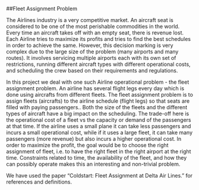 ##Fleet Assignment Problem

The Airlines industry is a very competitive market. An aircraft seat is considered to be one of the most perishable commodities in the world. Every time an aircraft takes off with an empty seat, there is revenue lost. Each Airline tries to maximize its profits and tries to find the best schedules in order to achieve the same. However, this decision marking is very complex due to the large size of the problem (many airports and many routes). It involves servicing multiple airports each with its own set of restrictions, running different aircraft types with different operational costs, and scheduling the crew based on their requirements and regulations.

In this project we deal with one such Airline operational problem - the fleet assignment problem. An airline has several flight legs every day which is done using aircrafts from different fleets. The fleet assignment problem is to assign fleets (aircrafts) to the airline schedule (flight legs) so that seats are filled with paying passengers.. Both the size of the fleets and the different types of aircraft have a big impact on the scheduling. The trade-off here is the operational cost of a fleet vs the capacity or demand of the passengers at that time. If the airline uses a small plane it can take less passengers and incurs a small operational cost, while if it uses a large fleet, it can take many passengers (more revenue) but also incurs a higher operational cost. In order to maximize the profit, the goal would be to choose the right assignment of fleet, i.e. to have the right fleet in the right airport at the right time. Constraints related to time, the availability of the fleet, and how they can possibly operate makes this an interesting and non-trivial problem.

We have used the paper “Coldstart: Fleet Assignment at Delta Air Lines.” for references and definitions.
